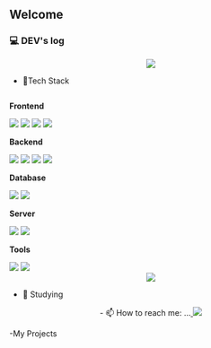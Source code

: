## Welcome 
### 💻 DEV's log 
<div align = "center">
<a href="https://gkdms2710.tistory.com/category">
<img src="https://img.shields.io/badge/Tistory-FF5722?style=for-the-badge&logo=Tistory&logoColor=white"/>
</a>
</div>

- 🔭Tech Stack

<div style="display:flex; flex-direction:column; align-items:flex-start;">

<!-- Frontend -->
<p><strong>Frontend</strong></p>
<div>
     <img src="https://img.shields.io/badge/html5-E34F26?style=for-the-badge&logo=html5&logoColor=white"/> 
     <img src="https://img.shields.io/badge/css-1572B6?style=for-the-badge&logo=css3&logoColor=white"/>
     <img src="https://img.shields.io/badge/javascript-F7DF1E?style=for-the-badge&logo=javascript&logoColor=black"/>
     <img src="https://img.shields.io/badge/react.js-61DAFB?style=for-the-badge&logo=react&logoColor=black"/>

</div>
    
<!-- Backend -->
    
<p><strong>Backend</strong></p>
<div>
    <img src="https://img.shields.io/badge/java-007396?style=for-the-badge&logo=java&logoColor=white"/> 
    <img src="https://img.shields.io/badge/python-3776AB?style=for-the-badge&logo=python&logoColor=white"/>   
    <img src="https://img.shields.io/badge/node.js-339933?style=for-the-badge&logo=Node.js&logoColor=white"/>
    <img src="https://img.shields.io/badge/springboot-6DB33F?style=for-the-badge&logo=springboot&logoColor=white"/>
</div>
   
<!-- Database -->
<p><strong>Database</strong></p>
<div>
     <img src="https://img.shields.io/badge/oracle-F80000?style=for-the-badge&logo=oracle&logoColor=white"> 
     <img src="https://img.shields.io/badge/mysql-4479A1?style=for-the-badge&logo=mysql&logoColor=white"> 
     <!--<img src="https://img.shields.io/badge/firebase-FFCA28?style=for-the-badge&logo=firebase&logoColor=white">-->
 </div>
<!-- Server -->
    <p><strong>Server</strong></p>
    <div>
        <!--<img src="https://img.shields.io/badge/linux-FCC624?style=for-the-badge&logo=linux&logoColor=black"> -->
        <img src="https://img.shields.io/badge/apache tomcat-F8DC75?style=for-the-badge&logo=apachetomcat&logoColor=black">
        <img src="https://img.shields.io/badge/Amazon AWS-232F3E?style=for-the-badge&logo=amazon aws&logoColor=white"> 
    </div>
<!-- Tools -->
    <p><strong>Tools</strong></p>
    <div>
   <img src="https://img.shields.io/badge/github-181717?style=for-the-badge&logo=github&logoColor=white"/>
    <img src="https://img.shields.io/badge/git-F05032?style=for-the-badge&logo=git&logoColor=white"/>
    </div>
 </div>
  
  <div align = "center">
  <a href="https://github.com/anuraghazra/github-readme-stats">
    <img align="center" src="https://github-readme-stats.vercel.app/api/top-langs?username=Yim-HaEun&layout=compact&langs_count=10&bg_color=45,#283048,#859398&title_color=ffffff&text_color=ffffff&hide_border=False" />
  </a>
</div>

  - 🌱 Studying

<div align = "center">
- 📫 How to reach me: ...<a href="mailto:gkdms2710@naver.com" target="_blank">
<img src="https://img.shields.io/badge/Mail-EA4335.svg?style=for-the-badge&logo=Gmail&logoColor=white"/>
</a>
</div>

-My Projects
